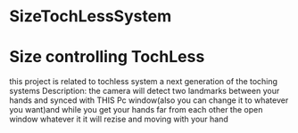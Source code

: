 # SizeTochLessSystem
# Size controlling TochLess
this project is related to tochless system 
a next generation of the toching systems 
Description:
the camera will detect two landmarks between your hands and synced with THIS Pc window(also you can change it to whatever you want)and while you get your hands far from each other the open window whatever it it will rezise and moving with your hand
